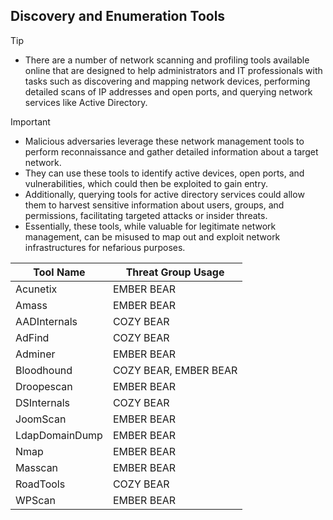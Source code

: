 ## Discovery and Enumeration Tools

> [!TIP]
> - There are a number of network scanning and profiling tools available online that are designed to help administrators and IT professionals with tasks such as discovering and mapping network devices, performing detailed scans of IP addresses and open ports, and querying network services like Active Directory. 

> [!IMPORTANT]
> - Malicious adversaries leverage these network management tools to perform reconnaissance and gather detailed information about a target network.
> - They can use these tools to identify active devices, open ports, and vulnerabilities, which could then be exploited to gain entry.
> - Additionally, querying tools for active directory services could allow them to harvest sensitive information about users, groups, and permissions, facilitating targeted attacks or insider threats.
> - Essentially, these tools, while valuable for legitimate network management, can be misused to map out and exploit network infrastructures for nefarious purposes.

| Tool Name | Threat Group Usage |
|---|---|
| Acunetix | EMBER BEAR |
| Amass | EMBER BEAR |
| AADInternals | COZY BEAR |
| AdFind | COZY BEAR |
| Adminer | EMBER BEAR |
| Bloodhound | COZY BEAR, EMBER BEAR |
| Droopescan | EMBER BEAR |
| DSInternals | COZY BEAR |
| JoomScan | EMBER BEAR |
| LdapDomainDump | EMBER BEAR |
| Nmap | EMBER BEAR |
| Masscan | EMBER BEAR |
| RoadTools | COZY BEAR |
| WPScan | EMBER BEAR |
